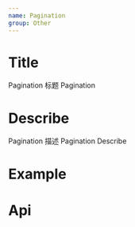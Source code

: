 ```yaml
---
name: Pagination
group: Other
---
```


# Title

Pagination 标题
Pagination

# Describe

Pagination 描述
Pagination Describe

# Example

# Api
